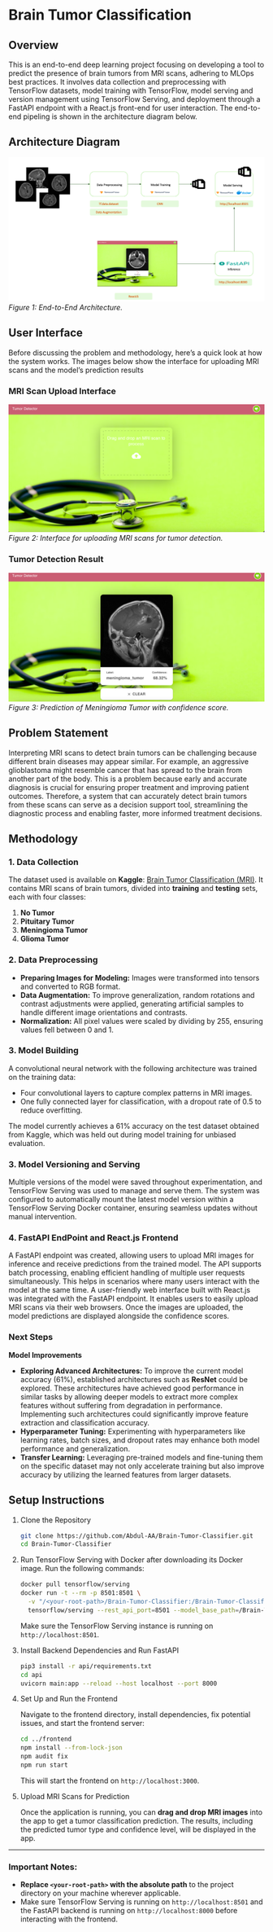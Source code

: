 # Brain Tumor Classification
## Overview
This is an end-to-end deep learning project focusing on developing a tool to predict the presence of brain tumors from MRI scans, adhering to MLOps best practices. It involves data collection and preprocessing with TensorFlow datasets, model training with TensorFlow, model serving and version management using TensorFlow Serving, and deployment through a FastAPI endpoint with a React.js front-end for user interaction. The end-to-end pipeling is shown in the architecture diagram below.

## Architecture Diagram
![End-to-End Architecture](Project%20Images/arch.png)
*Figure 1: End-to-End Architecture.*
## User Interface
Before discussing the problem and methodology, here’s a quick look at how the system works. The images below show the interface for uploading MRI scans and the model’s prediction results

### MRI Scan Upload Interface
![MRI Scan Upload Interface](Project%20Images/pg1.png)
*Figure 2: Interface for uploading MRI scans for tumor detection.*

### Tumor Detection Result
![Tumor Detection Result](Project%20Images/pg2.png)
*Figure 3: Prediction of Meningioma Tumor with confidence score.*

## Problem Statement
Interpreting MRI scans to detect brain tumors can be challenging because different brain diseases may appear similar. For example, an aggressive glioblastoma might resemble cancer that has spread to the brain from another part of the body. This is a problem because early and accurate diagnosis is crucial for ensuring proper treatment and improving patient outcomes. Therefore, a system that can accurately detect brain tumors from these scans can serve as a decision support tool, streamlining the diagnostic process and enabling faster, more informed treatment decisions.

## Methodology

### 1. Data Collection

The dataset used  is available on **Kaggle**: [Brain Tumor Classification (MRI)](https://www.kaggle.com/datasets/sartajbhuvaji/brain-tumor-classification-mri). It contains MRI scans of brain tumors, divided into **training** and **testing** sets, each with four classes:

1. **No Tumor**
2. **Pituitary Tumor**
3. **Meningioma Tumor**
4. **Glioma Tumor**


### 2. Data Preprocessing
- **Preparing Images for Modeling:** Images were transformed into tensors and converted to RGB format. 
- **Data Augmentation:** To improve generalization, random rotations and contrast adjustments were applied, generating artificial samples to handle different image orientations and contrasts.
- **Normalization:** All pixel values were scaled by dividing by 255, ensuring values fell between 0 and 1.

### 3. Model Building
A convolutional neural network with the following architecture was trained on the training data:
  - Four convolutional layers to capture complex patterns in MRI images.
  - One fully connected layer for classification, with a dropout rate of 0.5 to reduce overfitting.
    
The model currently achieves a 61% accuracy on the test dataset obtained from Kaggle, which was held out during model training for unbiased evaluation.

### 3. Model Versioning and Serving
Multiple versions of the model were saved throughout experimentation, and TensorFlow Serving was used to manage and serve them. The system was configured to automatically mount the latest model version within a TensorFlow Serving Docker container, ensuring seamless updates without manual intervention.

### 4. FastAPI EndPoint and React.js Frontend
A FastAPI endpoint was created, allowing users to upload MRI images for inference and receive predictions from the trained model. The API supports batch processing, enabling efficient handling of multiple user requests simultaneously. This helps in scenarios where many users interact with the model at the same time. A user-friendly web interface built with React.js was integrated with the FastAPI endpoint. It enables users to easily upload MRI scans via their web browsers. Once the images are uploaded, the model predictions are displayed alongside the confidence scores. 


### Next Steps

**Model Improvements**
- **Exploring Advanced Architectures:** To improve the current model accuracy (61%), established architectures such as **ResNet** could be explored. These architectures have achieved good performance in similar tasks by allowing deeper models to extract more complex features without suffering from degradation in performance. Implementing such architectures could significantly improve feature extraction and classification accuracy.
- **Hyperparameter Tuning:** Experimenting with hyperparameters like learning rates, batch sizes, and dropout rates may enhance both model performance and generalization. 
- **Transfer Learning:** Leveraging pre-trained models and fine-tuning them on the specific dataset may not only accelerate training but also improve accuracy by utilizing the learned features from larger datasets.


## Setup Instructions

1. Clone the Repository
    ```bash
    git clone https://github.com/Abdul-AA/Brain-Tumor-Classifier.git
    cd Brain-Tumor-Classifier
    ```

2. Run TensorFlow Serving with Docker after downloading its Docker image. Run the following commands:


    ```bash
    docker pull tensorflow/serving
    docker run -t --rm -p 8501:8501 \
      -v "/<your-root-path>/Brain-Tumor-Classifier:/Brain-Tumor-Classifier" \
      tensorflow/serving --rest_api_port=8501 --model_base_path=/Brain-Tumor-Classifier/saved_models
    ```

    Make sure the TensorFlow Serving instance is running on `http://localhost:8501`.

3. Install Backend Dependencies and Run FastAPI

    ```bash
    pip3 install -r api/requirements.txt
    cd api
    uvicorn main:app --reload --host localhost --port 8000
    ```

4. Set Up and Run the Frontend

    Navigate to the frontend directory, install dependencies, fix potential issues, and start the frontend server:

    ```bash
    cd ../frontend
    npm install --from-lock-json
    npm audit fix
    npm run start
    ```

    This will start the frontend on `http://localhost:3000`.

5. Upload MRI Scans for Prediction

    Once the application is running, you can **drag and drop MRI images** into the app to get a tumor classification prediction. The results, including the predicted tumor type and confidence level, will be displayed in the app.

---

### Important Notes:
- **Replace `<your-root-path>` with the absolute path** to the project directory on your machine wherever applicable.
- Make sure TensorFlow Serving is running on `http://localhost:8501` and the FastAPI backend is running on `http://localhost:8000` before interacting with the frontend.

